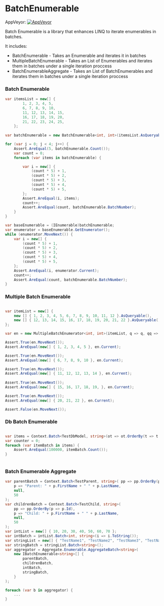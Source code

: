 # BatchEnumerable

AppVeyor: [![AppVeyor](https://ci.appveyor.com/api/projects/status/ou790a8fl3gqtmp7?svg=true)](https://ci.appveyor.com/project/xatzipe/batchenumerable)

Batch Enumerable is a library that enhances LINQ to iterate enumerables in batches.

It includes:
  - BatchEnumerable - Takes an Enumerable and iterates it in batches
  - MultipleBatchEnumerable - Takes an List of Enumerables and iterates them in batches under a single iteration proccess
  - BatchEnumerableAggregate  - Takes an List of BatchEnumerables and iterates them in batches under a single iteration proccess

### Batch Enumerable
```cs
var itemsList = new[] {
        1, 2, 3, 4, 5,
        6, 7, 8, 9, 10,
        11, 12, 13, 14, 15,
        16, 17, 18, 19, 20,
        21, 22, 23, 24, 25,
    };
    
var batchEnumerable = new BatchEnumerable<int, int>(itemsList.AsQueryable(), i => i, null, null, 5);    

for (var j = 0; j < 4; j++) {
    Assert.AreEqual(5, batchEnumerable.Count());
    var count = 0;
    foreach (var items in batchEnumerable) {

        var i = new[] {
            (count * 5) + 1,
            (count * 5) + 2,
            (count * 5) + 3,
            (count * 5) + 4,
            (count * 5) + 5,
        };
        Assert.AreEqual(i, items);
        count++;
        Assert.AreEqual(count, batchEnumerable.BatchNumber);
    }
}

var baseEnumerable = (IEnumerable)batchEnumerable;
var enumerator = baseEnumerable.GetEnumerator();
while (enumerator.MoveNext()) {
    var i = new[] {
        (count * 5) + 1,
        (count * 5) + 2,
        (count * 5) + 3,
        (count * 5) + 4,
        (count * 5) + 5,
    };
    Assert.AreEqual(i, enumerator.Current);
    count++;
    Assert.AreEqual(count, batchEnumerable.BatchNumber);
}
```

### Multiple Batch Enumerable

```cs

var itemList = new[] {
    new [] { 1, 2, 3, 4, 5, 6, 7, 8, 9, 10, 11, 12 }.AsQueryable(),
    new [] { 12, 13, 14, 15, 16, 17, 18, 19, 20, 21, 22 }.AsQueryable()
};

var en = new MultipleBatchEnumerator<int, int>(itemList, q => q, qq => qq.OrderBy(q => q), null, 5);

Assert.True(en.MoveNext());
Assert.AreEqual(new[] { 1, 2, 3, 4, 5 }, en.Current);

Assert.True(en.MoveNext());
Assert.AreEqual(new[] { 6, 7, 8, 9, 10 }, en.Current);

Assert.True(en.MoveNext());
Assert.AreEqual(new[] { 11, 12, 12, 13, 14 }, en.Current);
            
Assert.True(en.MoveNext());
Assert.AreEqual(new[] { 15, 16, 17, 18, 19, }, en.Current);

Assert.True(en.MoveNext());
Assert.AreEqual(new[] { 20, 21, 22 }, en.Current);

Assert.False(en.MoveNext());
```

### Db Batch Enumerable

```cs

var items = Context.Batch<TestDbModel, string>(ot => ot.OrderBy(t => t.Id), t => t.Name, null, 100000);
var counter = 0;
foreach (var itemBatch in items) {
    Assert.AreEqual(100000, itemBatch.Count());
}
            
```

### Batch Enumerable Aggregate

```cs
var parentBatch = Context.Batch<TestParent, string>( pp => pp.OrderBy(p => p.Id),
    p => "Parent: " + p.FirstName + " " + p.LastName,
    null,
    50
);
var childrenBatch = Context.Batch<TestChild, string>(
    pp => pp.OrderBy(p => p.Id),
    p => "Child: " + p.FirstName + " " + p.LastName,
    null,
    50
);
var intList = new[] { 10, 20, 30, 40, 50, 60, 70 };
var intBatch = intList.Batch<int, string>(i => i.ToString());
var stringList = new[] { "TestName1", "TestName2", "TestName3", "TestName4" };
var stringBatch = stringList.Batch<string>();
var aggregator = Aggregate.Enumerable.AggregateBatch<string>(
    new IBatchEnumerable<string>[] {
        parentBatch,
        childrenBatch,
        intBatch,
        stringBatch,
    }
);

foreach (var b in aggregator) {
    ...
}
```